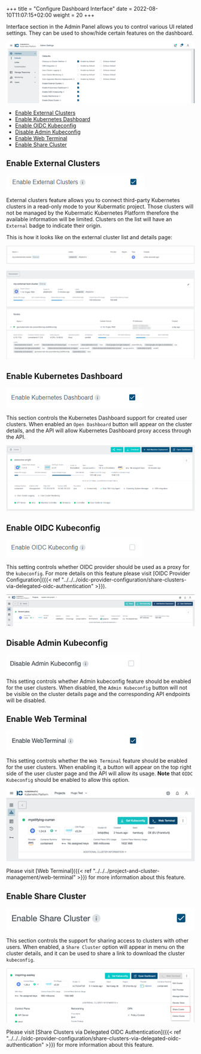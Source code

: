 +++
title = "Configure Dashboard Interface"
date = 2022-08-10T11:07:15+02:00
weight = 20
+++

Interface section in the Admin Panel allows you to control various UI related settings. They can be used to show/hide certain features on the dashboard.

![Interface](images/interface.png?classes=shadow,border)

- [Enable External Clusters](#enable-external-clusters)
- [Enable Kubernetes Dashboard](#enable-kubernetes-dashboard)
- [Enable OIDC Kubeconfig](#enable-oidc-kubeconfig)
- [Disable Admin Kubeconfig](#disable-admin-kubeconfig)
- [Enable Web Terminal](#enable-web-terminal)
- [Enable Share Cluster](#enable-share-cluster)

## Enable External Clusters

![Enable External Cluster](images/enable-external-clusters.png?classes=shadow,border)

External clusters feature allows you to connect third-party Kubernetes clusters in a read-only mode to your Kubermatic
project. Those clusters will not be managed by the Kubermatic Kubernetes Platform therefore the available information
will be limited. Clusters on the list will have an `External` badge to indicate their origin.

This is how it looks like on the external cluster list and details page:

![External Cluster on the Cluster List](images/external-cluster.png?classes=shadow,border)

![External Cluster Details](images/external-cluster-details.png?classes=shadow,border)

## Enable Kubernetes Dashboard

![Enable Kubernetes Dashboard](images/enable-kubernetes-dashboard.png?classes=shadow,border)

This section controls the Kubernetes Dashboard support for created user clusters. When enabled an `Open Dashboard`
button will appear on the cluster details, and the API will allow Kubernetes Dashboard proxy access through the API.

![Cluster Details](images/cluster-details.png?height=300px&classes=shadow,border)

## Enable OIDC Kubeconfig

![Enable OIDC Kubeconfig](images/enable-oidc-kubeconfig.png?classes=shadow,border)

This setting controls whether OIDC provider should be used as a proxy for the `kubeconfig`. For more details on this feature please visit
[OIDC Provider Configuration]({{< ref "../../../oidc-provider-configuration/share-clusters-via-delegated-oidc-authentication" >}}).

![Get Kubeconfig](images/get-kubeconfig.png?classes=shadow,border)

## Disable Admin Kubeconfig

![Disable Admin Kubeconfig](images/disable-admin-kubeconfig.png?classes=shadow,border)

This setting controls whether Admin kubeconfig feature should be enabled for the user clusters. When disabled, the `Admin Kubeconfig` button will
not be visible on the cluster details page and the corresponding API endpoints will be disabled.

## Enable Web Terminal

![Enable Web Terminal](images/enable-web-terminal.png?classes=shadow,border)

This setting controls whether the `Web Terminal` feature should be enabled for the user clusters. When enabling it, a button will appear on the
top right side of the user cluster page and the API will allow its usage. **Note** that `OIDC Kubeconfig` should be enabled to allow this option.

![Web Terminal](images/web-terminal-button.png?classes=shadow,border)

Please visit [Web Terminal]({{< ref "../../../project-and-cluster-management/web-terminal" >}}) for more information about this feature.

## Enable Share Cluster

![Enable Share Cluster](images/enable-share-cluster.png?classes=shadow,border)

This section controls the support for sharing access to clusters with other users. When enabled, a `Share Cluster`
option will appear in menu on the cluster details, and it can be used to share a link to download the cluster `kubeconfig`.

![Share Cluster](images/share-cluster.png?classes=shadow,border)

Please visit [Share Clusters via Delegated OIDC Authentication]({{< ref "../../../oidc-provider-configuration/share-clusters-via-delegated-oidc-authentication" >}}) for more information about this feature.
